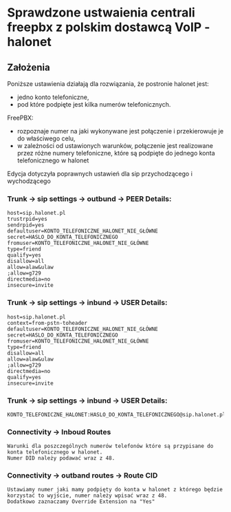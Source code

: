 # Sprawdzone ustwaienia centrali freepbx z polskim dostawcą VoIP - halonet

## Założenia
Poniższe ustawienia działają dla rozwiązania, że postronie halonet jest:
- jedno konto telefoniczne,
- pod które podpięte jest kilka numerów telefonicznych.

FreePBX:
- rozpoznaje numer na jaki wykonywane jest połączenie i przekierowuje je do właściwego celu,
- w zależności od ustawionych warunków, połączenie jest realizowane przez różne numery telefoniczne, które są podpięte do jednego konta telefonicznego w halonet

Edycja dotyczyła poprawnych ustawień dla sip przychodzącego i wychodzącego

### Trunk -> sip settings -> outbund -> PEER Details:
```
host=sip.halonet.pl
trustrpid=yes
sendrpid=yes
defaultuser=KONTO_TELEFONICZNE_HALONET_NIE_GŁÓWNE
secret=HASLO_DO_KONTA_TELEFONICZNEGO
fromuser=KONTO_TELEFONICZNE_HALONET_NIE_GŁÓWNE
type=friend
qualify=yes
disallow=all
allow=alaw&ulaw
;allow=g729
directmedia=no
insecure=invite
```

### Trunk -> sip settings -> inbund -> USER Details:
```
host=sip.halonet.pl
context=from-pstn-toheader
defaultuser=KONTO_TELEFONICZNE_HALONET_NIE_GŁÓWNE
secret=HASLO_DO_KONTA_TELEFONICZNEGO
fromuser=KONTO_TELEFONICZNE_HALONET_NIE_GŁÓWNE
type=friend
disallow=all
allow=alaw&ulaw
;allow=g729
directmedia=no
qualify=yes
insecure=invite
```

### Trunk -> sip settings -> inbund -> USER Details:
```
KONTO_TELEFONICZNE_HALONET:HASLO_DO_KONTA_TELEFONICZNEGO@sip.halonet.pl/KONTO_TELEFONICZNE_HALONET
```



### Connectivity -> Inboud Routes 
```
Warunki dla poszczególnych numerów telefonów które są przypisane do konta telefonicznego w halonet. 
Numer DID należy podawać wraz z 48.
```

### Connectivity -> outband routes -> Route CID 
```
Ustawiamy numer jaki mamy podpięty do konta w halonet z którego będzie korzystać to wyjście, numer należy wpisać wraz z 48.
Dodatkowo zaznaczamy Override Extension na "Yes"
```

